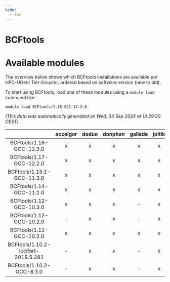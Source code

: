 ```yaml
---
hide:
  - toc
---
```


BCFtools
========

# Available modules


The overview below shows which BCFtools installations are available per HPC-UGent Tier-2cluster, ordered based on software version (new to old).

To start using BCFtools, load one of these modules using a `module load` command like:

```shell
module load BCFtools/1.18-GCC-12.3.0
```

*(This data was automatically generated on Wed, 04 Sep 2024 at 14:29:20 CEST)*  

| |accelgor|doduo|donphan|gallade|joltik|shinx|skitty|
| :---: | :---: | :---: | :---: | :---: | :---: | :---: | :---: |
|BCFtools/1.18-GCC-12.3.0|x|x|x|x|x|x|x|
|BCFtools/1.17-GCC-12.2.0|x|x|x|x|x|x|x|
|BCFtools/1.15.1-GCC-11.3.0|x|x|x|x|x|-|x|
|BCFtools/1.14-GCC-11.2.0|x|x|x|x|x|-|x|
|BCFtools/1.12-GCC-10.3.0|x|x|x|-|x|-|x|
|BCFtools/1.12-GCC-10.2.0|-|x|x|-|x|-|-|
|BCFtools/1.11-GCC-10.2.0|x|x|x|x|x|-|x|
|BCFtools/1.10.2-iccifort-2019.5.281|-|x|x|-|x|-|x|
|BCFtools/1.10.2-GCC-8.3.0|-|x|x|-|x|-|x|
